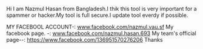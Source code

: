 Hi 
I am Nazmul Hasan from Bangladesh.I thik this tool is very important for a spammer or hacker.My tool is full secure.I update tool everdy if possible.

MY FACEBOOL ACCOUNT-: www.facebook.com/nazmul.vau.sf
My facebook page.  -: www.facebook.com/nazmul.hasan.693 
My team's official page--: https://www.facebook.com/136951570276206
Thanks
